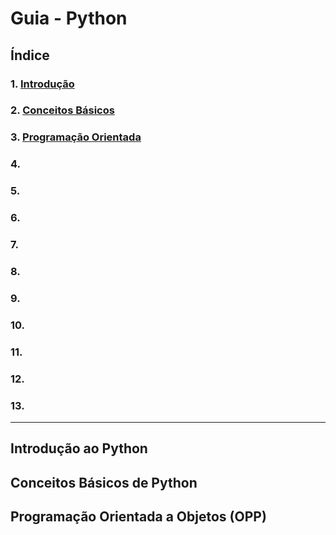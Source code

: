 # Guia - Python

## Índice

### 1. [Introdução](#Introducao-ao-Python)

### 2. [Conceitos Básicos](#Conceitos-Basicos-de-Python)

### 3. [Programação Orientada](#Programação-Orientada-a-Objetos-OPP)

### 4. [](#)

### 5. [](#)

### 6. [](#)

### 7. [](#)

### 8. [](#)

### 9. [](#)

### 10.[](#)

### 11. [](#)

### 12. [](#)

### 13. [](#)

***

## **Introdução ao Python**

## **Conceitos Básicos de Python**

## **Programação Orientada a Objetos (OPP)**
